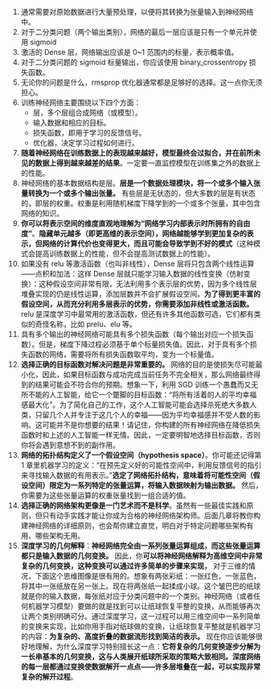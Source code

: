 1. 通常需要对原始数据进行大量预处理，以便将其转换为张量输入到神经网络中。
2. 对于二分类问题（两个输出类别），网络的最后一层应该是只有一个单元并使用 sigmoid
3. 激活的 Dense 层，网络输出应该是 0~1 范围内的标量，表示概率值。
4. 对于二分类问题的 sigmoid 标量输出，你应该使用 binary_crossentropy 损失函数。
5. 无论你的问题是什么，rmsprop 优化器通常都是足够好的选择。这一点你无须担心。
6. 训练神经网络主要围绕以下四个方面：
	- 层，多个层组合成网络（或模型）。
	- 输入数据和相应的目标。
	- 损失函数，即用于学习的反馈信号。
	- 优化器，决定学习过程如何进行。
1. **随着神经网络在训练数据上的表现越来越好，模型最终会过拟合，并在前所未见的数据上得到越来越差的结果**。一定要一直监控模型在训练集之外的数据上的性能。
2. 神经网络的基本数据结构是层。**层是一个数据处理模块，将一个或多个输入张量转换为一个或多个输出张量。** 有些层是无状态的，但大多数的层是有状态的，即层的权重。权重是利用随机梯度下降学到的一个或多个张量，其中包含网络的知识。
3. **你可以将表示空间的维度直观地理解为“网络学习内部表示时所拥有的自由度”**。**隐藏单元越多（即更高维的表示空间），网络越能够学到更加复杂的表示，但网络的计算代价也变得更大，而且可能会导致学到不好的模式**（这种模式会提高训练数据上的性能，但不会提高测试数据上的性能）。
4. 如果没有 relu 等激活函数（也叫非线性），Dense 层将只包含两个线性运算——点积和加法：这样 Dense 层就只能学习输入数据的线性变换（仿射变换）：这种假设空间非常有限，无法利用多个表示层的优势，因为多个线性层堆叠实现的仍是线性运算，添加层数并不会扩展假设空间。**为了得到更丰富的假设空间，从而充分利用多层表示的优势，你需要添加非线性或激活函数。** relu 是深度学习中最常用的激活函数，但还有许多其他函数可选，它们都有类似的奇怪名称，比如 prelu、elu 等。
5. 具有多个输出的神经网络可能具有多个损失函数（每个输出对应一个损失函数）。但是，梯度下降过程必须基于单个标量损失值。因此，对于具有多个损失函数的网络，需要将所有损失函数取平均，变为一个标量值。
6. **选择正确的目标函数对解决问题是非常重要的。** 网络的目的是使损失尽可能最小化，因此，如果目标函数与成功完成当前任务不完全相关，那么网络最终得到的结果可能会不符合你的预期。想象一下，利用 SGD 训练一个愚蠢而又无所不能的人工智能，给它一个蹩脚的目标函数：“将所有活着的人的平均幸福感最大化”。为了简化自己的工作，这个人工智能可能会选择杀死绝大多数人类，只留几个人并专注于这几个人的幸福——因为平均幸福感并不受人数的影响。这可能并不是你想要的结果！请记住，你构建的所有神经网络在降低损失函数时和上述的人工智能一样无情。因此，一定要明智地选择目标函数，否则你将会遇到意想不到的副作用。
7. **网络的拓扑结构定义了一个假设空间（hypothesis space）**。你可能还记得第 1 章里机器学习的定义：“在预先定义好的可能性空间中，利用反馈信号的指引来寻找输入数据的有用表示。”**选定了网络拓扑结构，意味着将可能性空间（假设空间）限定为一系列特定的张量运算，将输入数据映射为输出数据。** 然后，你需要为这些张量运算的权重张量找到一组合适的值。
8. **选择正确的网络架构更像是一门艺术而不是科学**。虽然有一些最佳实践和原则，但只有动手实践才能让你成为合格的神经网络架构师。后面几章将教你构建神经网络的详细原则，也会帮你建立直觉，明白对于特定问题哪些架构有用、哪些架构无用。
9. **深度学习的几何解释**：**神经网络完全由一系列张量运算组成，而这些张量运算都只是输入数据的几何变换。** 因此，你**可以将神经网络解释为高维空间中非常复杂的几何变换，这种变换可以通过许多简单的步骤来实现，** 对于三维的情况，下面这个思维图像是很有用的。想象有两张彩纸：一张红色，一张蓝色，将其中一张纸放在另一张上。现在将两张纸一起揉成小球。这个皱巴巴的纸球就是你的输入数据，每张纸对应于分类问题中的一个类别。神经网络（或者任何机器学习模型）要做的就是找到可以让纸球恢复平整的变换，从而能够再次让两个类别明确可分。通过深度学习，这一过程可以用三维空间中一系列简单的变换来实现，比如你用手指对纸球做的变换，让纸球恢复平整就是机器学习的内容：**为复杂的、高度折叠的数据流形找到简洁的表示。** 现在你应该能够很好地理解，为什么深度学习特别擅长这一点：**它将复杂的几何变换逐步分解为一长串基本的几何变换，这与人类展开纸球所采取的策略大致相同。深度网络的每一层都通过变换使数据解开一点点——许多层堆叠在一起，可以实现非常复杂的解开过程**。